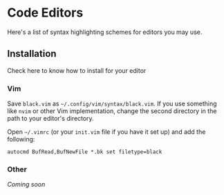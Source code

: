# Code Editors
Here's a list of syntax highlighting schemes for editors you may use.

## Installation
Check here to know how to install for your editor

### Vim
Save `black.vim` as `~/.config/vim/syntax/black.vim`. If you use something like ``nvim`` or other Vim implementation, change the second directory in the path to your editor's directory.

Open `~/.vimrc` (or your `init.vim` file if you have it set up) and add the following:
```vim
autocmd BufRead,BufNewFile *.bk set filetype=black
```

### Other
*Coming soon*

